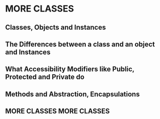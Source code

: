 # MORE CLASSES
## Classes, Objects and Instances 
## The Differences between a class and an object and Instances
## What Accessibility Modifiers like Public, Protected and Private do
## Methods and Abstraction, Encapsulations 
## MORE CLASSES MORE CLASSES
